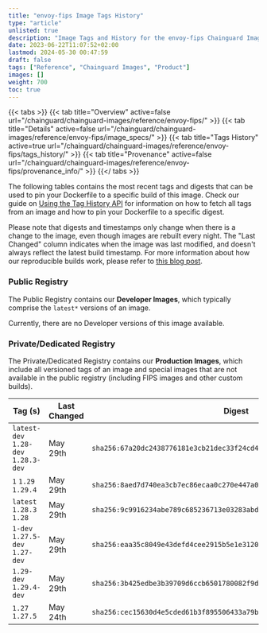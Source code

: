 ```yaml
---
title: "envoy-fips Image Tags History"
type: "article"
unlisted: true
description: "Image Tags and History for the envoy-fips Chainguard Image"
date: 2023-06-22T11:07:52+02:00
lastmod: 2024-05-30 00:47:59
draft: false
tags: ["Reference", "Chainguard Images", "Product"]
images: []
weight: 700
toc: true
---
```


{{< tabs >}}
{{< tab title="Overview" active=false url="/chainguard/chainguard-images/reference/envoy-fips/" >}}
{{< tab title="Details" active=false url="/chainguard/chainguard-images/reference/envoy-fips/image_specs/" >}}
{{< tab title="Tags History" active=true url="/chainguard/chainguard-images/reference/envoy-fips/tags_history/" >}}
{{< tab title="Provenance" active=false url="/chainguard/chainguard-images/reference/envoy-fips/provenance_info/" >}}
{{</ tabs >}}

The following tables contains the most recent tags and digests that can be used to pin your Dockerfile to a specific build of this image. Check our guide on [Using the Tag History API](/chainguard/chainguard-images/using-the-tag-history-api/) for information on how to fetch all tags from an image and how to pin your Dockerfile to a specific digest.

Please note that digests and timestamps only change when there is a change to the image, even though images are rebuilt every night. The "Last Changed" column indicates when the image was last modified, and doesn't always reflect the latest build timestamp. For more information about how our reproducible builds work, please refer to [this blog post](https://www.chainguard.dev/unchained/reproducing-chainguards-reproducible-image-builds).

### Public Registry
The Public Registry contains our **Developer Images**, which typically comprise the `latest*` versions of an image.

Currently, there are no Developer versions of this image available.

### Private/Dedicated Registry
The Private/Dedicated Registry contains our **Production Images**, which include all versioned tags of an image and special images that are not available in the public registry (including FIPS images and other custom builds).

| Tag (s)                               | Last Changed | Digest                                                                    |
|---------------------------------------|--------------|---------------------------------------------------------------------------|
|  `latest-dev` `1.28-dev` `1.28.3-dev` | May 29th     | `sha256:67a20dc2438776181e3cb21dec33f24cd4b2f6dcbb43ebd0e9a562421b131909` |
|  `1` `1.29` `1.29.4`                  | May 29th     | `sha256:8aed7d740ea3cb7ec86ecaa0c270e447a0bf08e1c0121ddc38a74e504416f3cb` |
|  `latest` `1.28.3` `1.28`             | May 29th     | `sha256:9c9916234abe789c685236713e03283abd03f93b6e950a2945d5383f84079016` |
|  `1-dev` `1.27.5-dev` `1.27-dev`      | May 29th     | `sha256:eaa35c8049e43defd4cee2915b5e1e3120795414d3420079dd1a8e22ed9f879a` |
|  `1.29-dev` `1.29.4-dev`              | May 29th     | `sha256:3b425edbe3b39709d6ccb6501780082f9d90041052f775acd235c253e12d1003` |
|  `1.27` `1.27.5`                      | May 24th     | `sha256:cec15630d4e5cded61b3f895506433a79b98e79283fc9fce19aebd576d9f59e8` |

